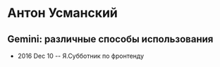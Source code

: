 # Антон Усманский

## Gemini: различные способы использования
- 2016 Dec 10 -- Я.Субботник по фронтенду    
